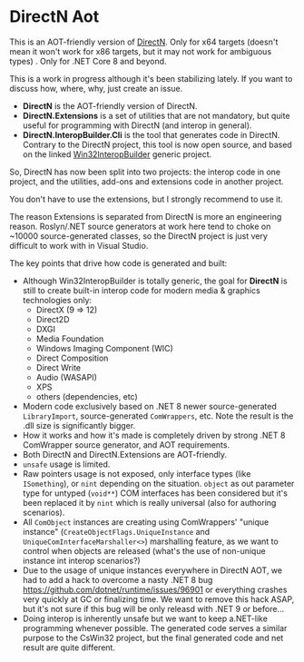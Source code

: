 # DirectN Aot
This is an AOT-friendly version of [DirectN](https://github.com/smourier/DirectN). Only for x64 targets (doesn't mean it won't work for x86 targets, but it may not work for ambiguous types) . Only for .NET Core 8 and beyond.

This is a work in progress although it's been stabilizing lately. If you want to discuss how, where, why, just create an issue.

* **DirectN** is the AOT-friendly version of DirectN.
* **DirectN.Extensions** is a set of utilities that are not mandatory, but quite useful for programming with DirectN (and interop in general).
* **DirectN.InteropBuilder.Cli** is the tool that generates code in DirectN. Contrary to the DirectN project, this tool is now open source, and based on the linked [Win32InteropBuilder](https://github.com/smourier/Win32InteropBuilder) generic project.

So, DirectN has now been split into two projects: the interop code in one project, and the utilities, add-ons and extensions code in another project.

You don't have to use the extensions, but I strongly recommend to use it.

The reason Extensions is separated from DirectN is more an engineering reason. Roslyn/.NET source generators at work here tend to choke on ~10000 source-generated classes, so the DirectN project is just very difficult to work with in Visual Studio.

The key points that drive how code is generated and built:
* Although Win32InteropBuilder is totally generic, the goal for **DirectN** is still to create built-in interop code for modern media & graphics technologies only:
    * DirectX (9 => 12)
    * Direct2D
    * DXGI
    * Media Foundation
    * Windows Imaging Component (WIC)
    * Direct Composition
    * Direct Write
    * Audio (WASAPI)
    * XPS
    * others (dependencies, etc)
* Modern code exclusively based on .NET 8 newer source-generated `LibraryImport`, source-generated `ComWrappers`, etc. Note the result is the .dll size is significantly bigger.
* How it works and how it's made is completely driven by strong .NET 8 ComWrapper source generator, and AOT requirements.
* Both DirectN and DirectN.Extensions are AOT-friendly.
* `unsafe` usage is limited.
* Raw pointers usage is not exposed, only interface types (like `ISomething`), or `nint` depending on the situation. `object`  as out parameter type for untyped (`void**`) COM interfaces has been considered but it's been replaced it by `nint` which is really universal (also for authoring scenarios).
* All `ComObject` instances are creating using ComWrappers' "unique instance" (`CreateObjectFlags.UniqueInstance` and `UniqueComInterfaceMarshaller<>`) marshalling feature, as we want to control when objects are released (what's the use of non-unique instance int interop scenarios?)
* Due to the usage of unique instances everywhere in DirectN AOT, we had to add a hack to overcome a nasty .NET 8 bug https://github.com/dotnet/runtime/issues/96901 or everything crashes very quickly at GC or finalizing time. We want to remove this hack ASAP, but it's not sure if this bug will be only releasd with .NET 9 or before...
* Doing interop is inherently unsafe but we want to keep a.NET-like programming whenever possible. The generated code serves a similar purpose to the CsWin32 project, but the final generated code and net result are quite different.
